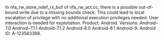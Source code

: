 In nfa_rw_store_ndef_rx_buf of nfa_rw_act.cc, there is a possible out-of-bound write due to a missing bounds check. This could lead to local escalation of privilege with no additional execution privileges needed. User interaction is needed for exploitation. Product: Android. Versions: Android-7.0 Android-7.1.1 Android-7.1.2 Android-8.0 Android-8.1 Android-9. Android ID: A-123583388.